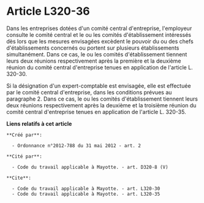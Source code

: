 # Article L320-36

Dans les entreprises dotées d'un comité central d'entreprise, l'employeur consulte le comité central et le ou les comités
d'établissement intéressés dès lors que les mesures envisagées excèdent le pouvoir du ou des chefs d'établissements concernés
ou portent sur plusieurs établissements simultanément. Dans ce cas, le ou les comités d'établissement tiennent leurs deux
réunions respectivement après la première et la deuxième réunion du comité central d'entreprise tenues en application de
l'article L. 320-30. 

Si la désignation d'un expert-comptable est envisagée, elle est effectuée par le comité central d'entreprise, dans les
conditions prévues au paragraphe 2. Dans ce cas, le ou les comités d'établissement tiennent leurs deux réunions
respectivement après la deuxième et la troisième réunion du comité central d'entreprise tenues en application de l'article L.
320-35.

**Liens relatifs à cet article**

	**Créé par**:

	  - Ordonnance n°2012-788 du 31 mai 2012 - art. 2

	**Cité par**:

	  - Code du travail applicable à Mayotte. - art. D320-8 (V)

	**Cite**:

	  - Code du travail applicable à Mayotte. - art. L320-30
	  - Code du travail applicable à Mayotte. - art. L320-35
